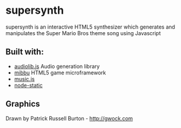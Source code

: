 # supersynth
supersynth is an interactive HTML5 synthesizer which generates and manipulates the Super Mario Bros theme song using Javascript

## Built with:
 * [audiolib.js](http://github.com/jussi-kalliokoski/audiolib.js) Audio generation library
 * [mibbu](https://github.com/michalbe/mibbu) HTML5 game microframework
 * [music.js](https://github.com/GregJ/music.js)
 * [node-static](http://github.com/cloudhead/node-static)

## Graphics
Drawn by Patrick Russell Burton - http://gwock.com

